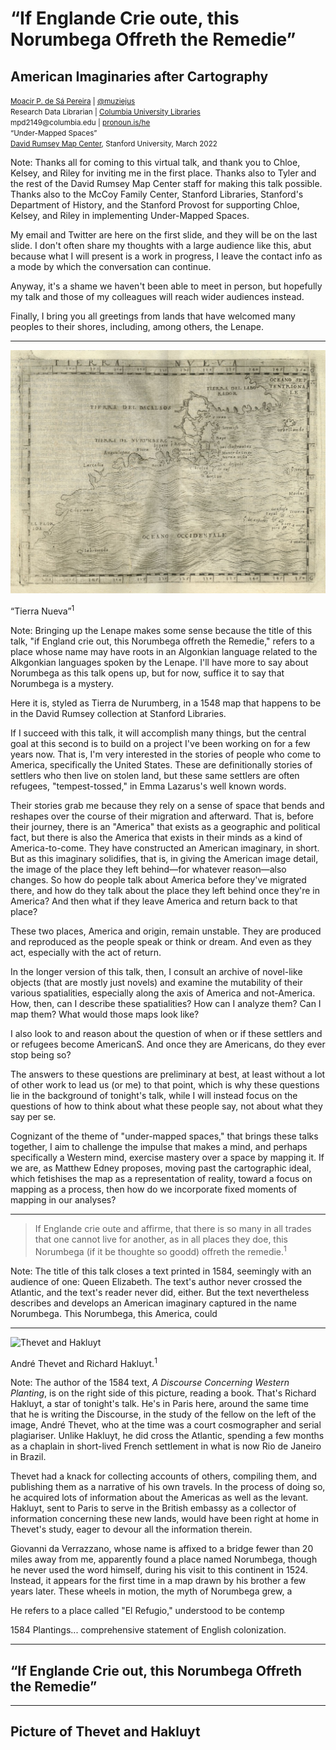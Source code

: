<h1 class="r-fit-text">“If Englande Crie oute, this Norumbega Offreth the Remedie”</h1>

## American Imaginaries after Cartography

<small>
<a href="http://moacir.com">Moacir P. de Sá Pereira</a> | <a href="http://twitter.com/muziejus">@muziejus</a><br />
Research Data Librarian | <a href="http://library.columbia.edu">Columbia University Libraries</a> <br />
mpd2149@columbia.edu | <a href="http://pronoun.is/he">pronoun.is/he</a><br />
“Under-Mapped Spaces”<br />
<a href="https://library.stanford.edu/rumsey">David Rumsey Map Center</a>, Stanford University, March 2022
</small>

Note: Thanks all for coming to this virtual talk, and thank you to Chloe,
Kelsey, and Riley for inviting me in the first place. Thanks also to Tyler and
the rest of the David Rumsey Map Center staff for making this talk possible.
Thanks also to the McCoy Family Center, Stanford Libraries, Stanford's Department of History, and the Stanford Provost for supporting Chloe, Kelsey, and Riley in implementing Under-Mapped Spaces.

My email and Twitter are here on the first slide, and they will be on the last slide. I don't often share my thoughts with a large audience like this, abut because what I will present is a work in progress, I leave the contact info as a mode by which the conversation can continue. 

Anyway, it's a shame we haven't been able to meet in person, but hopefully my talk and those of my colleagues will reach wider audiences instead.

Finally, I bring you all greetings from lands that have welcomed many peoples
to their shores, including, among others, the Lenape. 

---

<img src="img/norumbega-smaller.jpeg" alt="Norumbega" class="r-stretch">

“Tierra Nueva”<sup>1</sup>

Note: Bringing up the Lenape makes some sense because the title of this talk, "if England crie out, this Norumbega offreth the Remedie," refers to a place whose name may have roots in an Algonkian language related to the Alkgonkian languages spoken by the Lenape. I'll have more to say about Norumbega as this talk opens up, but for now, suffice it to say that Norumbega is a mystery.

Here it is, styled as Tierra de Nurumberg, in a 1548 map that happens to be in the David Rumsey collection at Stanford Libraries. 

If I succeed with this talk, it will accomplish many things, but the central goal at this second is to build on a project I've been working on for a few years now. That is, I'm very interested in the stories of people who come to America, specifically the United States. These are definitionally stories of settlers who then live on stolen land, but these same settlers are often refugees, "tempest-tossed," in Emma Lazarus's well known words. 

Their stories grab me because they rely on a sense of space that bends and reshapes over the course of their migration and afterward. That is, before their journey, there is an "America" that exists as a geographic and political fact, but there is also the America that exists in their minds as a kind of America-to-come. They have constructed an American imaginary, in short. 
But as this imaginary solidifies, that is, in giving the American image detail, the image of the place they left behind—for whatever reason—also changes. So how do people talk about America before they've migrated there, and how do they talk about the place they left behind once they're in America? And then what if they leave America and return back to that place? 

These two places, America and origin, remain unstable. They are produced and reproduced as the people speak or think or dream. And even as they act, especially with the act of return. 

In the longer version of this talk, then, I consult an archive of novel-like objects (that are mostly just novels) and examine the mutability of their various spatialities, especially along the axis of America and not-America. How, then, can I describe these spatialities? How can I analyze them? Can I map them? What would those maps look like? 

I also look to and reason about the question of when or if these settlers and or refugees become AmericanS. And once they are Americans, do they ever stop being so?

The answers to these questions are preliminary at best, at least without a lot of other work to lead us (or me) to that point, which is why these questions lie in the background of tonight's talk, while I will instead focus on the questions of how to think about what these people say, not about what they say per se.

Cognizant of the theme of "under-mapped spaces," that brings these talks together, I aim to challenge the impulse that makes a mind, and perhaps specifically a Western mind, exercise mastery over a space by mapping it. If we are, as Matthew Edney proposes, moving past the cartographic ideal, which fetishises the map as a representation of reality, toward a focus on mapping as a process, then how do we incorporate fixed moments of mapping in our analyses?

---

> If Englande crie oute and affirme, that there is so many in all trades that one cannot live for another, as in all places they doe, this Norumbega (if it be thoughte so goodd) offreth the remedie.<sup>1</sup>

Note: The title of this talk closes a text printed in 1584, seemingly with an audience of one: Queen Elizabeth. The text's author never crossed the Atlantic, and the text's reader never did, either. But the text nevertheless describes and develops an American imaginary captured in the name Norumbega. This Norumbega, this America, could 

---

<img src="img/thevet-hakluyt.png" alt="Thevet and Hakluyt" class="r-stretch">

André Thevet and Richard Hakluyt.<sup>1</sup>

Note: The author of the 1584 text, _A Discourse Concerning Western Planting_, is on the right side of this picture, reading a book. That's Richard Hakluyt, a star of tonight's talk. He's in Paris here, around the same time that he is writing the Discourse, in the study of the fellow on the left of the image, André Thevet, who at the time was a court cosmographer and serial plagiariser. Unlike Hakluyt, he did cross the Atlantic, spending a few months as a chaplain in short-lived French settlement in what is now Rio de Janeiro in Brazil. 

Thevet had a knack for collecting accounts of others, compiling them, and publishing them as a narrative of his own travels. In the process of doing so, he acquired lots of information about the Americas as well as the levant. Hakluyt, sent to Paris to serve in the British embassy as a collector of information concerning these new lands, would have been right at home in Thevet's study, eager to devour all the information therein.


Giovanni da Verrazzano, whose name is affixed to a bridge fewer than 20 miles away from me, apparently found a place named Norumbega, though he never used the word himself, during his visit to this continent in 1524. Instead, it appears for the first time in a map drawn by his brother a few years later. These wheels in motion, the myth of Norumbega grew, a 

He refers to a place called "El Refugio," understood to be contemp


1584 Plantings... comprehensive statement of English colonization. 


---

## “If Englande Crie out, this Norumbega Offreth the Remedie”<!-- .element: class="r-fit-text" -->

---

## Picture of Thevet and Hakluyt


